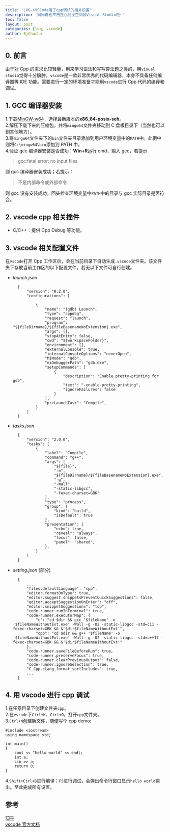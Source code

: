 ```yaml
---
title: 'LOG->VSCode用于cpp调试的相关设置'
description: '妈妈再也不用担心我没空间装Visual Studio啦~'
toc: false
layout: post
categories: [log, vscode]
author: BjChacha
---
```


## 0. 前言

由于对 Cpp 的需求比较轻量，用来学习语法和写写算法题之类的，用`visual studio`觉得十分臃肿。`vscode`是一款非常优秀的代码编辑器，本身不具备任何编译器等 IDE 功能。需要进行一定的环境准备才能用`vscode`进行 Cpp 代码的编译和调试。

## 1. GCC 编译器安装

1.下载[MinGW-w64](https://sourceforge.net/projects/mingw-w64/files/)，选择最新版本的**x86_64-posix-seh**。  
2.解压下载下来的压缩包，并将`mingw64`文件夹移动到 C 盘根目录下（当然也可以到其他地方）。  
3.将`mingw64`文件夹下的`bin`文件夹目录添加到用户环境变量中的`PATH`中。此例中则将`C:\mingw64\bin`添加到 PATH 中。  
4.验证 gcc 编译器安装是否成功：**Win+R**运行 cmd，输入 gcc，若提示

> gcc:fatal error: no input files

则 gcc 编译器安装成功；若提示：

> 不是内部命令或外部命令

则 gcc 没有安装成功，回头检查环境变量中`PATH`中的目录与 gcc 实际目录是否符合。

## 2. vscode cpp 相关插件

- C/C++：提供 Cpp Debug 等功能。

## 3. vscode 相关配置文件

在`vscode`打开 Cpp 工作区后，会在当前目录下自动生成`.vscode`文件夹。该文件夹下存放当前工作区的以下配置文件。若无以下文件可自行创建。

- _launch.json_

        {
            "version": "0.2.0",
            "configurations": [

                {
                    "name": "(gdb) Launch",
                    "type": "cppdbg",
                    "request": "launch",
                    "program": "${fileDirname}/${fileBasenameNoExtension}.exe",
                    "args": [],
                    "stopAtEntry": false,
                    "cwd": "${workspaceFolder}",
                    "environment": [],
                    "externalConsole": true,
                    "internalConsoleOptions": "neverOpen",
                    "MIMode": "gdb",
                    "miDebuggerPath": "gdb.exe",
                    "setupCommands": [
                        {
                            "description": "Enable pretty-printing for gdb",
                            "text": "-enable-pretty-printing",
                            "ignoreFailures": false
                        }
                    ],
                    "preLaunchTask": "Compile",
                }
            ]
        }

- _tasks.json_

        {
            "version": "2.0.0",
            "tasks": [
                {
                    "label": "Compile",
                    "command": "g++",
                    "args": [
                        "${file}",
                        "-o",
                        "${fileDirname}/${fileBasenameNoExtension}.exe",
                        "-g",
                        "-Wall",
                        "-static-libgcc",
                        "-fexec-charset=GBK"
                    ],
                    "type": "process",
                    "group": {
                        "kind": "build",
                        "isDefault": true
                    },
                    "presentation": {
                        "echo": true,
                        "reveal": "always",
                        "focus": false,
                        "panel": "shared",
                    },
                }
            ]
        }

- _setting.json_ (部分)

        {
            ...
            "files.defaultLanguage": "cpp",
            "editor.formatOnType": true,
            "editor.suggest.snippetsPreventQuickSuggestions": false,
            "editor.acceptSuggestionOnEnter": "off",
            "editor.snippetSuggestions": "top",
            "code-runner.runInTerminal": true,
            "code-runner.executorMap": {
                "c": "cd $dir && gcc '$fileName' -o '$fileNameWithoutExt.exe' -Wall -g -O2 -static-libgcc -std=c11 -fexec-charset=GBK && &'$dir$fileNameWithoutExt'",
                "cpp": "cd $dir && g++ '$fileName' -o '$fileNameWithoutExt.exe' -Wall -g -O2 -static-libgcc -std=c++17 -fexec-charset=GBK && &'$dir$fileNameWithoutExt'"
            },
            "code-runner.saveFileBeforeRun": true,
            "code-runner.preserveFocus": true,
            "code-runner.clearPreviousOutput": false,
            "code-runner.ignoreSelection": true,
            "C_Cpp.clang_format_sortIncludes": true,
            ...
        }

## 4. 用 vscode 进行 cpp 调试

1.在任意目录下创建文件夹`cpp`。  
2.在`vscode`下`Ctrl+K`、`Ctrl+O`，打开`cpp`文件夹。  
3.`Ctrl+N`创建新文件，随便写个 cpp demo:

    #include <iostream>
    using namespace std;

    int main()
    {
        cout << "hello world" << endl;
        int a;
        cin >> a;
        return 0;
    }

4.`Shift+Ctrl+B`进行编译；`F5`进行调试，会弹出命令行窗口显示`hello world`输出。至此完成所有设置。

## 参考

[知乎](https://www.zhihu.com/question/30315894)  
[vscode 官方文档](https://code.visualstudio.com/docs/cpp/config-mingw)
